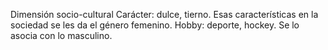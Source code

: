 Dimensión socio-cultural
Carácter: dulce, tierno. Esas características en la sociedad se les da el género femenino.
Hobby: deporte, hockey. Se lo asocia con lo masculino.
